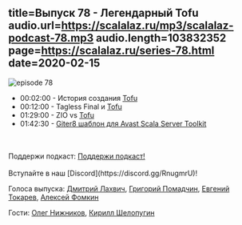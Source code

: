 title=Выпуск 78 - Легендарный Tofu
audio.url=https://scalalaz.ru/mp3/scalalaz-podcast-78.mp3
audio.length=103832352
page=https://scalalaz.ru/series-78.html
date=2020-02-15
----
![episode 78](https://scalalaz.ru/img/episode78.jpg)

* 00:02:00 - История создания [Tofu](https://github.com/TinkoffCreditSystems/tofu)
* 00:12:00 - Tagless Final и [Tofu](https://github.com/TinkoffCreditSystems/tofu) 
* 01:29:00 - ZIO vs [Tofu](https://github.com/TinkoffCreditSystems/tofu) 
* 01:42:30 - [Giter8 шаблон для Avast Scala Server Toolkit](https://github.com/avast/sst-seed.g8) 

<br/>


<br/>
Поддержи подкаст:
<a href="https://www.patreon.com/bePatron?u=8074802" data-patreon-widget-type="become-patron-button">Поддержи подкаст!</a><script async src="https://c6.patreon.com/becomePatronButton.bundle.js"></script>
<br/>

<br/>
Вступайте в наш [Discord](https://discord.gg/RnugmrU)!
<br/>

Голоса выпуска:
[Дмитрий Лахвич](https://github.com/ReiReiRei),
[Григорий Помадчин](https://github.com/pomadchin),
[Евгений Токарев](https://twitter.com/strobegen),
[Алексей Фомкин](https://github.com/fomkin)

Гости:
[Олег Нижников](https://github.com/Odomontois),
[Кирилл Шелопугин](https://github.com/Z1kkurat)
